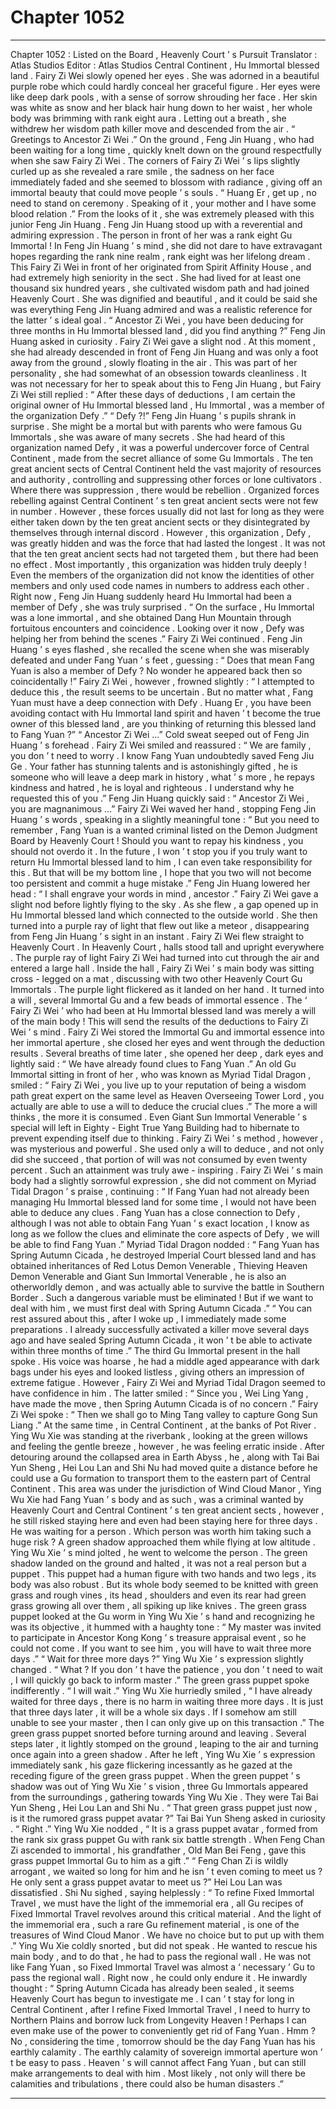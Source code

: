 
# Chapter 1052


---

Chapter 1052 : Listed on the Board , Heavenly Court ’ s Pursuit
Translator :
Atlas Studios
Editor :
Atlas Studios
Central Continent , Hu Immortal blessed land .
Fairy Zi Wei slowly opened her eyes .
She was adorned in a beautiful purple robe which could hardly conceal her graceful figure . Her eyes were like deep dark pools , with a sense of sorrow shrouding her face . Her skin was white as snow and her black hair hung down to her waist , her whole body was brimming with rank eight aura .
Letting out a breath , she withdrew her wisdom path killer move and descended from the air .
“ Greetings to Ancestor Zi Wei .” On the ground , Feng Jin Huang , who had been waiting for a long time , quickly knelt down on the ground respectfully when she saw Fairy Zi Wei .
The corners of Fairy Zi Wei ’ s lips slightly curled up as she revealed a rare smile , the sadness on her face immediately faded and she seemed to blossom with radiance , giving off an immortal beauty that could move people ’ s souls .
“ Huang Er , get up , no need to stand on ceremony . Speaking of it , your mother and I have some blood relation .”
From the looks of it , she was extremely pleased with this junior Feng Jin Huang .
Feng Jin Huang stood up with a reverential and admiring expression .
The person in front of her was a rank eight Gu Immortal !
In Feng Jin Huang ’ s mind , she did not dare to have extravagant hopes regarding the rank nine realm , rank eight was her lifelong dream . This Fairy Zi Wei in front of her originated from Spirit Affinity House , and had extremely high seniority in the sect . She had lived for at least one thousand six hundred years , she cultivated wisdom path and had joined Heavenly Court . She was dignified and beautiful , and it could be said she was everything Feng Jin Huang admired and was a realistic reference for the latter ’ s ideal goal .
“ Ancestor Zi Wei , you have been deducing for three months in Hu Immortal blessed land , did you find anything ?” Feng Jin Huang asked in curiosity .
Fairy Zi Wei gave a slight nod .
At this moment , she had already descended in front of Feng Jin Huang and was only a foot away from the ground , slowly floating in the air .
This was part of her personality , she had somewhat of an obsession towards cleanliness .
It was not necessary for her to speak about this to Feng Jin Huang , but Fairy Zi Wei still replied : “ After these days of deductions , I am certain the original owner of Hu Immortal blessed land , Hu Immortal , was a member of the organization Defy .”
“ Defy ?!” Feng Jin Huang ’ s pupils shrank in surprise .
She might be a mortal but with parents who were famous Gu Immortals , she was aware of many secrets .
She had heard of this organization named Defy , it was a powerful undercover force of Central Continent , made from the secret alliance of some Gu Immortals .
The ten great ancient sects of Central Continent held the vast majority of resources and authority , controlling and suppressing other forces or lone cultivators .
Where there was suppression , there would be rebellion .
Organized forces rebelling against Central Continent ’ s ten great ancient sects were not few in number .
However , these forces usually did not last for long as they were either taken down by the ten great ancient sects or they disintegrated by themselves through internal discord .
However , this organization , Defy , was greatly hidden and was the force that had lasted the longest .
It was not that the ten great ancient sects had not targeted them , but there had been no effect . Most importantly , this organization was hidden truly deeply !
Even the members of the organization did not know the identities of other members and only used code names in numbers to address each other .
Right now , Feng Jin Huang suddenly heard Hu Immortal had been a member of Defy , she was truly surprised .
“ On the surface , Hu Immortal was a lone immortal , and she obtained Dang Hun Mountain through fortuitous encounters and coincidence . Looking over it now , Defy was helping her from behind the scenes .” Fairy Zi Wei continued .
Feng Jin Huang ’ s eyes flashed , she recalled the scene when she was miserably defeated and under Fang Yuan ’ s feet , guessing : “ Does that mean Fang Yuan is also a member of Defy ? No wonder he appeared back then so coincidentally !”
Fairy Zi Wei , however , frowned slightly : “ I attempted to deduce this , the result seems to be uncertain . But no matter what , Fang Yuan must have a deep connection with Defy . Huang Er , you have been avoiding contact with Hu Immortal land spirit and haven ’ t become the true owner of this blessed land , are you thinking of returning this blessed land to Fang Yuan ?”
“ Ancestor Zi Wei …” Cold sweat seeped out of Feng Jin Huang ’ s forehead .
Fairy Zi Wei smiled and reassured : “ We are family , you don ’ t need to worry . I know Fang Yuan undoubtedly saved Feng Jiu Ge . Your father has stunning talents and is astonishingly gifted , he is someone who will leave a deep mark in history , what ’ s more , he repays kindness and hatred , he is loyal and righteous . I understand why he requested this of you .”
Feng Jin Huang quickly said : “ Ancestor Zi Wei , you are magnanimous …”
Fairy Zi Wei waved her hand , stopping Feng Jin Huang ’ s words , speaking in a slightly meaningful tone : “ But you need to remember , Fang Yuan is a wanted criminal listed on the Demon Judgment Board by Heavenly Court ! Should you want to repay his kindness , you should not overdo it . In the future , I won ’ t stop you if you truly want to return Hu Immortal blessed land to him , I can even take responsibility for this . But that will be my bottom line , I hope that you two will not become too persistent and commit a huge mistake .”
Feng Jin Huang lowered her head : “ I shall engrave your words in mind , ancestor .”
Fairy Zi Wei gave a slight nod before lightly flying to the sky .
As she flew , a gap opened up in Hu Immortal blessed land which connected to the outside world .
She then turned into a purple ray of light that flew out like a meteor , disappearing from Feng Jin Huang ’ s sight in an instant .
Fairy Zi Wei flew straight to Heavenly Court .
In Heavenly Court , halls stood tall and upright everywhere .
The purple ray of light Fairy Zi Wei had turned into cut through the air and entered a large hall .
Inside the hall , Fairy Zi Wei ’ s main body was sitting cross - legged on a mat , discussing with two other Heavenly Court Gu Immortals .
The purple light flickered as it landed on her hand .
It turned into a will , several Immortal Gu and a few beads of immortal essence .
The ‘ Fairy Zi Wei ’ who had been at Hu Immortal blessed land was merely a will of the main body !
This will send the results of the deductions to Fairy Zi Wei ’ s mind .
Fairy Zi Wei stored the Immortal Gu and immortal essence into her immortal aperture , she closed her eyes and went through the deduction results .
Several breaths of time later , she opened her deep , dark eyes and lightly said : “ We have already found clues to Fang Yuan .”
An old Gu Immortal sitting in front of her , who was known as Myriad Tidal Dragon , smiled : “ Fairy Zi Wei , you live up to your reputation of being a wisdom path great expert on the same level as Heaven Overseeing Tower Lord , you actually are able to use a will to deduce the crucial clues .”
The more a will thinks , the more it is consumed . Even Giant Sun Immortal Venerable ’ s special will left in Eighty - Eight True Yang Building had to hibernate to prevent expending itself due to thinking .
Fairy Zi Wei ’ s method , however , was mysterious and powerful .
She used only a will to deduce , and not only did she succeed , that portion of will was not consumed by even twenty percent .
Such an attainment was truly awe - inspiring .
Fairy Zi Wei ’ s main body had a slightly sorrowful expression , she did not comment on Myriad Tidal Dragon ’ s praise , continuing : “ If Fang Yuan had not already been managing Hu Immortal blessed land for some time , I would not have been able to deduce any clues . Fang Yuan has a close connection to Defy , although I was not able to obtain Fang Yuan ’ s exact location , I know as long as we follow the clues and eliminate the core aspects of Defy , we will be able to find Fang Yuan .”
Myriad Tidal Dragon nodded : “ Fang Yuan has Spring Autumn Cicada , he destroyed Imperial Court blessed land and has obtained inheritances of Red Lotus Demon Venerable , Thieving Heaven Demon Venerable and Giant Sun Immortal Venerable , he is also an otherworldly demon , and was actually able to survive the battle in Southern Border . Such a dangerous variable must be eliminated ! But if we want to deal with him , we must first deal with Spring Autumn Cicada .”
“ You can rest assured about this , after I woke up , I immediately made some preparations . I already successfully activated a killer move several days ago and have sealed Spring Autumn Cicada , it won ’ t be able to activate within three months of time .” The third Gu Immortal present in the hall spoke .
His voice was hoarse , he had a middle aged appearance with dark bags under his eyes and looked listless , giving others an impression of extreme fatigue .
However , Fairy Zi Wei and Myriad Tidal Dragon seemed to have confidence in him .
The latter smiled : “ Since you , Wei Ling Yang , have made the move , then Spring Autumn Cicada is of no concern .”
Fairy Zi Wei spoke : “ Then we shall go to Ming Tang valley to capture Gong Sun Liang .”
At the same time , in Central Continent , at the banks of Pot River .
Ying Wu Xie was standing at the riverbank , looking at the green willows and feeling the gentle breeze , however , he was feeling erratic inside .
After detouring around the collapsed area in Earth Abyss , he , along with Tai Bai Yun Sheng , Hei Lou Lan and Shi Nu had moved quite a distance before he could use a Gu formation to transport them to the eastern part of Central Continent .
This area was under the jurisdiction of Wind Cloud Manor , Ying Wu Xie had Fang Yuan ’ s body and as such , was a criminal wanted by Heavenly Court and Central Continent ’ s ten great ancient sects , however , he still risked staying here and even had been staying here for three days .
He was waiting for a person .
Which person was worth him taking such a huge risk ?
A green shadow approached them while flying at low altitude .
Ying Wu Xie ’ s mind jolted , he went to welcome the person .
The green shadow landed on the ground and halted , it was not a real person but a puppet .
This puppet had a human figure with two hands and two legs , its body was also robust . But its whole body seemed to be knitted with green grass and rough vines , its head , shoulders and even its rear had green grass growing all over them , all spiking up like knives .
The green grass puppet looked at the Gu worm in Ying Wu Xie ’ s hand and recognizing he was its objective , it hummed with a haughty tone : “ My master was invited to participate in Ancestor Kong Kong ’ s treasure appraisal event , so he could not come . If you want to see him , you will have to wait three more days .”
“ Wait for three more days ?” Ying Wu Xie ’ s expression slightly changed .
“ What ? If you don ’ t have the patience , you don ’ t need to wait , I will quickly go back to inform master .” The green grass puppet spoke indifferently .
“ I will wait .” Ying Wu Xie hurriedly smiled , “ I have already waited for three days , there is no harm in waiting three more days . It is just that three days later , it will be a whole six days . If I somehow am still unable to see your master , then I can only give up on this transaction .”
The green grass puppet snorted before turning around and leaving .
Several steps later , it lightly stomped on the ground , leaping to the air and turning once again into a green shadow .
After he left , Ying Wu Xie ’ s expression immediately sank , his gaze flickering incessantly as he gazed at the receding figure of the green grass puppet .
When the green puppet ’ s shadow was out of Ying Wu Xie ’ s vision , three Gu Immortals appeared from the surroundings , gathering towards Ying Wu Xie .
They were Tai Bai Yun Sheng , Hei Lou Lan and Shi Nu .
“ That green grass puppet just now , is it the rumored grass puppet avatar ?” Tai Bai Yun Sheng asked in curiosity .
“ Right .” Ying Wu Xie nodded , “ It is a grass puppet avatar , formed from the rank six grass puppet Gu with rank six battle strength . When Feng Chan Zi ascended to immortal , his grandfather , Old Man Bei Feng , gave this grass puppet Immortal Gu to him as a gift .”
“ Feng Chan Zi is wildly arrogant , we waited so long for him and he isn ’ t even coming to meet us ? He only sent a grass puppet avatar to meet us ?” Hei Lou Lan was dissatisfied .
Shi Nu sighed , saying helplessly : “ To refine Fixed Immortal Travel , we must have the light of the immemorial era , all Gu recipes of Fixed Immortal Travel revolves around this critical material . And the light of the immemorial era , such a rare Gu refinement material , is one of the treasures of Wind Cloud Manor . We have no choice but to put up with them .”
Ying Wu Xie coldly snorted , but did not speak .
He wanted to rescue his main body , and to do that , he had to pass the regional wall . He was not like Fang Yuan , so Fixed Immortal Travel was almost a ‘ necessary ’ Gu to pass the regional wall .
Right now , he could only endure it .
He inwardly thought : “ Spring Autumn Cicada has already been sealed , it seems Heavenly Court has begun to investigate me . I can ’ t stay for long in Central Continent , after I refine Fixed Immortal Travel , I need to hurry to Northern Plains and borrow luck from Longevity Heaven ! Perhaps I can even make use of the power to conveniently get rid of Fang Yuan . Hmm ? No , considering the time , tomorrow should be the day Fang Yuan has his earthly calamity . The earthly calamity of sovereign immortal aperture won ’ t be easy to pass . Heaven ’ s will cannot affect Fang Yuan , but can still make arrangements to deal with him . Most likely , not only will there be calamities and tribulations , there could also be human disasters .”

---

